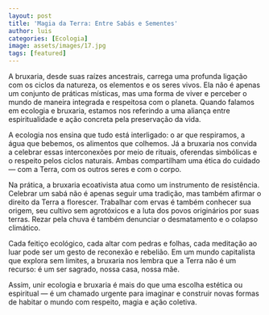 ```yaml
---
layout: post
title: 'Magia da Terra: Entre Sabás e Sementes'
author: luis
categories: [Ecologia]
image: assets/images/17.jpg
tags: [featured]
---
```


A bruxaria, desde suas raízes ancestrais, carrega uma profunda ligação com os ciclos da natureza, os elementos e os seres vivos. Ela não é apenas um conjunto de práticas místicas, mas uma forma de viver e perceber o mundo de maneira integrada e respeitosa com o planeta. Quando falamos em ecologia e bruxaria, estamos nos referindo a uma aliança entre espiritualidade e ação concreta pela preservação da vida.

A ecologia nos ensina que tudo está interligado: o ar que respiramos, a água que bebemos, os alimentos que colhemos. Já a bruxaria nos convida a celebrar essas interconexões por meio de rituais, oferendas simbólicas e o respeito pelos ciclos naturais. Ambas compartilham uma ética do cuidado — com a Terra, com os outros seres e com o corpo.

Na prática, a bruxaria ecoativista atua como um instrumento de resistência. Celebrar um sabá não é apenas seguir uma tradição, mas também afirmar o direito da Terra a florescer. Trabalhar com ervas é também conhecer sua origem, seu cultivo sem agrotóxicos e a luta dos povos originários por suas terras. Rezar pela chuva é também denunciar o desmatamento e o colapso climático.

Cada feitiço ecológico, cada altar com pedras e folhas, cada meditação ao luar pode ser um gesto de reconexão e rebelião. Em um mundo capitalista que explora sem limites, a bruxaria nos lembra que a Terra não é um recurso: é um ser sagrado, nossa casa, nossa mãe.

Assim, unir ecologia e bruxaria é mais do que uma escolha estética ou espiritual — é um chamado urgente para imaginar e construir novas formas de habitar o mundo com respeito, magia e ação coletiva.

